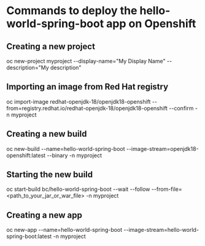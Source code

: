 # Commands to deploy the hello-world-spring-boot app on Openshift

## Creating a new project
oc new-project myproject --display-name="My Display Name" --description="My description"

## Importing an image from Red Hat registry
oc import-image redhat-openjdk-18/openjdk18-openshift --from=registry.redhat.io/redhat-openjdk-18/openjdk18-openshift --confirm -n myproject

## Creating a new build
oc new-build --name=hello-world-spring-boot --image-stream=openjdk18-openshift:latest --binary -n myproject

## Starting the new build
oc start-build bc/hello-world-spring-boot --wait --follow --from-file=<path_to_your_jar_or_war_file> -n myproject

## Creating a new app
oc new-app --name=hello-world-spring-boot --image-stream=hello-world-spring-boot:latest -n myproject

